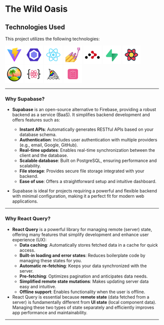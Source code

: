 <!-- @format -->

# The Wild Oasis

## Technologies Used

This project utilizes the following technologies:

<div align="left">

<a href="https://vitejs.dev/"><img src="./img/Vite.png" alt="Vite" height="60px"></a>
<a href="https://eslint.org/"><img src="./img/ESLint.png" alt="ESLint" height="60px"></a>
<a href="https://react.dev/"><img src="./img/React.png" alt="React" height="60px"></a>
<a href="https://styled-components.com/"><img src="./img/Styled-Component.png" alt="Styled Components" height="60px"></a>
<a href="https://reactrouter.com/"><img src="./img/React-Router.png" alt="React Router" height="60px"></a>
<a href="https://supabase.com/"><img src="./img/Supabase.png" alt="Supabase" height="60px"></a>
<a href="https://tanstack.com/query/v4"><img src="./img/React-Query.png" alt="React Query" height="60px"></a>
<a href="https://tanstack.com/query/v4"><img src="./img/TanStack-Query.png" alt="TanStack Query" height="60px"></a>
<a href="https://react-icons.github.io/react-icons/"><img src="./img/React-Icons.png" alt="React Icons" height="60px"></a>
<a href="https://www.midjourney.com/"><img src="./img/Midjourney.png" alt="Midjourney" height="60px"></a>
<a href="https://react-hook-form.com/"><img src="./img/React-Hook-Form.png" alt="React Hook Form" height="60px"></a>

</div>

---

### Why Supabase?

- **Supabase** is an open-source alternative to Firebase, providing a robust backend as a service (BaaS). It simplifies backend development and offers features such as:

  - **Instant APIs**: Automatically generates RESTful APIs based on your database schema.
  - **Authentication**: Includes user authentication with multiple providers (e.g., email, Google, GitHub).
  - **Real-time updates**: Enables real-time synchronization between the client and the database.
  - **Scalable database**: Built on PostgreSQL, ensuring performance and scalability.
  - **File storage**: Provides secure file storage integrated with your backend.
  - **Ease of use**: Offers a straightforward setup and intuitive dashboard.

- Supabase is ideal for projects requiring a powerful and flexible backend with minimal configuration, making it a perfect fit for modern web applications.

---

### Why React Query?

- **React Query** is a powerful library for managing remote (server) state, offering many features that simplify development and enhance user experience (UX):
  - **Data caching**: Automatically stores fetched data in a cache for quick access.
  - **Built-in loading and error states**: Reduces boilerplate code by managing these states for you.
  - **Automatic re-fetching**: Keeps your data synchronized with the server.
  - **Pre-fetching**: Optimizes pagination and anticipates data needs.
  - **Simplified remote state mutations**: Makes updating server data easy and intuitive.
  - **Offline support**: Enables functionality when the user is offline.
- React Query is essential because **remote state** (data fetched from a server) is fundamentally different from **UI state** (local component data). Managing these two types of state separately and efficiently improves app performance and maintainability.

---
